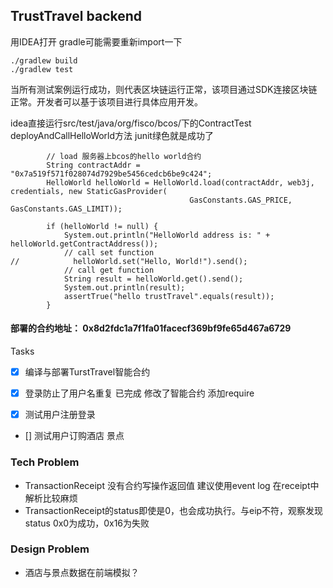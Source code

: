 ## TrustTravel backend

用IDEA打开
gradle可能需要重新import一下

```
./gradlew build
./gradlew test
```


当所有测试案例运行成功，则代表区块链运行正常，该项目通过SDK连接区块链正常。开发者可以基于该项目进行具体应用开发。


idea直接运行src/test/java/org/fisco/bcos/下的ContractTest
deployAndCallHelloWorld方法
junit绿色就是成功了
```
        // load 服务器上bcos的hello world合约
        String contractAddr = "0x7a519f571f028074d7929be5456cedcb6be9c424";
        HelloWorld helloWorld = HelloWorld.load(contractAddr, web3j, credentials, new StaticGasProvider(
                                        GasConstants.GAS_PRICE, GasConstants.GAS_LIMIT));

        if (helloWorld != null) {
            System.out.println("HelloWorld address is: " + helloWorld.getContractAddress());
            // call set function
//            helloWorld.set("Hello, World!").send();
            // call get function
            String result = helloWorld.get().send();
            System.out.println(result);
            assertTrue("hello trustTravel".equals(result));
        }
```

#### 部署的合约地址： 0x8d2fdc1a7f1fa01facecf369bf9fe65d467a6729



Tasks

- [x] 编译与部署TurstTravel智能合约
    
- [x] 登录防止了用户名重复 已完成 修改了智能合约 添加require

- [x] 测试用户注册登录

- [] 测试用户订购酒店 景点

### Tech Problem
 
- TransactionReceipt 没有合约写操作返回值 建议使用event log 在receipt中解析比较麻烦
- TransactionReceipt的status即使是0，也会成功执行。与eip不符，观察发现status 0x0为成功，0x16为失败

### Design Problem
- 酒店与景点数据在前端模拟？